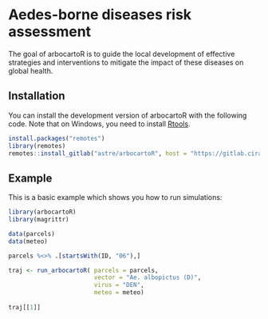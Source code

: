 # Aedes-borne diseases risk assessment

<!-- badges: start -->
<!-- badges: end -->

The goal of arbocartoR is to guide the local development of effective strategies and interventions to mitigate the impact of these diseases on global health.

## Installation

You can install the development version of arbocartoR with the following code.
Note that on Windows, you need to install [Rtools](https://cran.r-project.org/bin/windows/Rtools/).

``` r
install.packages("remotes")
library(remotes)
remotes::install_gitlab("astre/arbocartoR", host = "https://gitlab.cirad.fr")
```

## Example

This is a basic example which shows you how to run simulations:

``` r
library(arbocartoR)
library(magrittr)

data(parcels)
data(meteo)

parcels %<>% .[startsWith(ID, "06"),]

traj <- run_arbocartoR( parcels = parcels,
                        vector = "Ae. albopictus (D)",
                        virus = "DEN",
                        meteo = meteo)
                        
traj[[1]]
```


